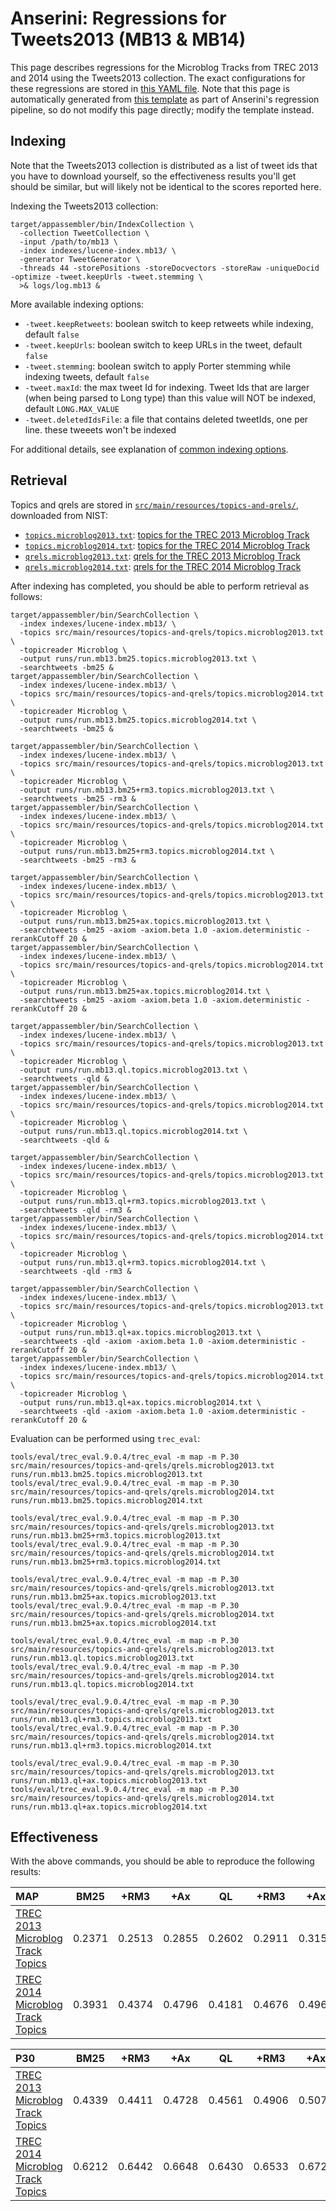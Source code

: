 # Anserini: Regressions for Tweets2013 (MB13 &amp; MB14)

This page describes regressions for the Microblog Tracks from TREC 2013 and 2014 using the Tweets2013 collection.
The exact configurations for these regressions are stored in [this YAML file](../src/main/resources/regression/mb13.yaml).
Note that this page is automatically generated from [this template](../src/main/resources/docgen/templates/mb13.template) as part of Anserini's regression pipeline, so do not modify this page directly; modify the template instead.

## Indexing

Note that the Tweets2013 collection is distributed as a list of tweet ids that you have to download yourself, so the
effectiveness results you'll get should be similar, but will likely not be identical to the scores reported here.

Indexing the Tweets2013 collection:

```
target/appassembler/bin/IndexCollection \
  -collection TweetCollection \
  -input /path/to/mb13 \
  -index indexes/lucene-index.mb13/ \
  -generator TweetGenerator \
  -threads 44 -storePositions -storeDocvectors -storeRaw -uniqueDocid -optimize -tweet.keepUrls -tweet.stemming \
  >& logs/log.mb13 &
```

More available indexing options:
* `-tweet.keepRetweets`: boolean switch to keep retweets while indexing, default `false`
* `-tweet.keepUrls`: boolean switch to keep URLs in the tweet, default `false`
* `-tweet.stemming`: boolean switch to apply Porter stemming while indexing tweets, default `false`
* `-tweet.maxId`: the max tweet Id for indexing. Tweet Ids that are larger (when being parsed to Long type) than this value will NOT be indexed, default `LONG.MAX_VALUE`
* `-tweet.deletedIdsFile`: a file that contains deleted tweetIds, one per line. these tweeets won't be indexed

For additional details, see explanation of [common indexing options](common-indexing-options.md).

## Retrieval

Topics and qrels are stored in [`src/main/resources/topics-and-qrels/`](../src/main/resources/topics-and-qrels/), downloaded from NIST:

+ [`topics.microblog2013.txt`](../src/main/resources/topics-and-qrels/topics.microblog2013.txt): [topics for the TREC 2013 Microblog Track](https://trec.nist.gov/data/microblog/2013/topics.MB111-170.txt)
+ [`topics.microblog2014.txt`](../src/main/resources/topics-and-qrels/topics.microblog2014.txt): [topics for the TREC 2014 Microblog Track](https://trec.nist.gov/data/microblog/2014/topics.MB171-225.txt)
+ [`qrels.microblog2013.txt`](../src/main/resources/topics-and-qrels/qrels.microblog2013.txt): [qrels for the TREC 2013 Microblog Track](https://trec.nist.gov/data/microblog/2013/qrels.txt)
+ [`qrels.microblog2014.txt`](../src/main/resources/topics-and-qrels/qrels.microblog2014.txt): [qrels for the TREC 2014 Microblog Track](https://trec.nist.gov/data/microblog/2014/qrels2014.txt)

After indexing has completed, you should be able to perform retrieval as follows:

```
target/appassembler/bin/SearchCollection \
  -index indexes/lucene-index.mb13/ \
  -topics src/main/resources/topics-and-qrels/topics.microblog2013.txt \
  -topicreader Microblog \
  -output runs/run.mb13.bm25.topics.microblog2013.txt \
  -searchtweets -bm25 &
target/appassembler/bin/SearchCollection \
  -index indexes/lucene-index.mb13/ \
  -topics src/main/resources/topics-and-qrels/topics.microblog2014.txt \
  -topicreader Microblog \
  -output runs/run.mb13.bm25.topics.microblog2014.txt \
  -searchtweets -bm25 &

target/appassembler/bin/SearchCollection \
  -index indexes/lucene-index.mb13/ \
  -topics src/main/resources/topics-and-qrels/topics.microblog2013.txt \
  -topicreader Microblog \
  -output runs/run.mb13.bm25+rm3.topics.microblog2013.txt \
  -searchtweets -bm25 -rm3 &
target/appassembler/bin/SearchCollection \
  -index indexes/lucene-index.mb13/ \
  -topics src/main/resources/topics-and-qrels/topics.microblog2014.txt \
  -topicreader Microblog \
  -output runs/run.mb13.bm25+rm3.topics.microblog2014.txt \
  -searchtweets -bm25 -rm3 &

target/appassembler/bin/SearchCollection \
  -index indexes/lucene-index.mb13/ \
  -topics src/main/resources/topics-and-qrels/topics.microblog2013.txt \
  -topicreader Microblog \
  -output runs/run.mb13.bm25+ax.topics.microblog2013.txt \
  -searchtweets -bm25 -axiom -axiom.beta 1.0 -axiom.deterministic -rerankCutoff 20 &
target/appassembler/bin/SearchCollection \
  -index indexes/lucene-index.mb13/ \
  -topics src/main/resources/topics-and-qrels/topics.microblog2014.txt \
  -topicreader Microblog \
  -output runs/run.mb13.bm25+ax.topics.microblog2014.txt \
  -searchtweets -bm25 -axiom -axiom.beta 1.0 -axiom.deterministic -rerankCutoff 20 &

target/appassembler/bin/SearchCollection \
  -index indexes/lucene-index.mb13/ \
  -topics src/main/resources/topics-and-qrels/topics.microblog2013.txt \
  -topicreader Microblog \
  -output runs/run.mb13.ql.topics.microblog2013.txt \
  -searchtweets -qld &
target/appassembler/bin/SearchCollection \
  -index indexes/lucene-index.mb13/ \
  -topics src/main/resources/topics-and-qrels/topics.microblog2014.txt \
  -topicreader Microblog \
  -output runs/run.mb13.ql.topics.microblog2014.txt \
  -searchtweets -qld &

target/appassembler/bin/SearchCollection \
  -index indexes/lucene-index.mb13/ \
  -topics src/main/resources/topics-and-qrels/topics.microblog2013.txt \
  -topicreader Microblog \
  -output runs/run.mb13.ql+rm3.topics.microblog2013.txt \
  -searchtweets -qld -rm3 &
target/appassembler/bin/SearchCollection \
  -index indexes/lucene-index.mb13/ \
  -topics src/main/resources/topics-and-qrels/topics.microblog2014.txt \
  -topicreader Microblog \
  -output runs/run.mb13.ql+rm3.topics.microblog2014.txt \
  -searchtweets -qld -rm3 &

target/appassembler/bin/SearchCollection \
  -index indexes/lucene-index.mb13/ \
  -topics src/main/resources/topics-and-qrels/topics.microblog2013.txt \
  -topicreader Microblog \
  -output runs/run.mb13.ql+ax.topics.microblog2013.txt \
  -searchtweets -qld -axiom -axiom.beta 1.0 -axiom.deterministic -rerankCutoff 20 &
target/appassembler/bin/SearchCollection \
  -index indexes/lucene-index.mb13/ \
  -topics src/main/resources/topics-and-qrels/topics.microblog2014.txt \
  -topicreader Microblog \
  -output runs/run.mb13.ql+ax.topics.microblog2014.txt \
  -searchtweets -qld -axiom -axiom.beta 1.0 -axiom.deterministic -rerankCutoff 20 &
```

Evaluation can be performed using `trec_eval`:

```
tools/eval/trec_eval.9.0.4/trec_eval -m map -m P.30 src/main/resources/topics-and-qrels/qrels.microblog2013.txt runs/run.mb13.bm25.topics.microblog2013.txt
tools/eval/trec_eval.9.0.4/trec_eval -m map -m P.30 src/main/resources/topics-and-qrels/qrels.microblog2014.txt runs/run.mb13.bm25.topics.microblog2014.txt

tools/eval/trec_eval.9.0.4/trec_eval -m map -m P.30 src/main/resources/topics-and-qrels/qrels.microblog2013.txt runs/run.mb13.bm25+rm3.topics.microblog2013.txt
tools/eval/trec_eval.9.0.4/trec_eval -m map -m P.30 src/main/resources/topics-and-qrels/qrels.microblog2014.txt runs/run.mb13.bm25+rm3.topics.microblog2014.txt

tools/eval/trec_eval.9.0.4/trec_eval -m map -m P.30 src/main/resources/topics-and-qrels/qrels.microblog2013.txt runs/run.mb13.bm25+ax.topics.microblog2013.txt
tools/eval/trec_eval.9.0.4/trec_eval -m map -m P.30 src/main/resources/topics-and-qrels/qrels.microblog2014.txt runs/run.mb13.bm25+ax.topics.microblog2014.txt

tools/eval/trec_eval.9.0.4/trec_eval -m map -m P.30 src/main/resources/topics-and-qrels/qrels.microblog2013.txt runs/run.mb13.ql.topics.microblog2013.txt
tools/eval/trec_eval.9.0.4/trec_eval -m map -m P.30 src/main/resources/topics-and-qrels/qrels.microblog2014.txt runs/run.mb13.ql.topics.microblog2014.txt

tools/eval/trec_eval.9.0.4/trec_eval -m map -m P.30 src/main/resources/topics-and-qrels/qrels.microblog2013.txt runs/run.mb13.ql+rm3.topics.microblog2013.txt
tools/eval/trec_eval.9.0.4/trec_eval -m map -m P.30 src/main/resources/topics-and-qrels/qrels.microblog2014.txt runs/run.mb13.ql+rm3.topics.microblog2014.txt

tools/eval/trec_eval.9.0.4/trec_eval -m map -m P.30 src/main/resources/topics-and-qrels/qrels.microblog2013.txt runs/run.mb13.ql+ax.topics.microblog2013.txt
tools/eval/trec_eval.9.0.4/trec_eval -m map -m P.30 src/main/resources/topics-and-qrels/qrels.microblog2014.txt runs/run.mb13.ql+ax.topics.microblog2014.txt
```

## Effectiveness

With the above commands, you should be able to reproduce the following results:

MAP                                     | BM25      | +RM3      | +Ax       | QL        | +RM3      | +Ax       |
:---------------------------------------|-----------|-----------|-----------|-----------|-----------|-----------|
[TREC 2013 Microblog Track Topics](../src/main/resources/topics-and-qrels/topics.microblog2013.txt)| 0.2371    | 0.2513    | 0.2855    | 0.2602    | 0.2911    | 0.3152    |
[TREC 2014 Microblog Track Topics](../src/main/resources/topics-and-qrels/topics.microblog2014.txt)| 0.3931    | 0.4374    | 0.4796    | 0.4181    | 0.4676    | 0.4965    |


P30                                     | BM25      | +RM3      | +Ax       | QL        | +RM3      | +Ax       |
:---------------------------------------|-----------|-----------|-----------|-----------|-----------|-----------|
[TREC 2013 Microblog Track Topics](../src/main/resources/topics-and-qrels/topics.microblog2013.txt)| 0.4339    | 0.4411    | 0.4728    | 0.4561    | 0.4906    | 0.5078    |
[TREC 2014 Microblog Track Topics](../src/main/resources/topics-and-qrels/topics.microblog2014.txt)| 0.6212    | 0.6442    | 0.6648    | 0.6430    | 0.6533    | 0.6727    |
